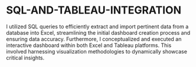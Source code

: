 # SQL-AND-TABLEAU-INTEGRATION
I utilized SQL queries to efficiently extract and import pertinent data from a database into Excel, streamlining the initial dashboard creation process and ensuring data accuracy.
Furthermore, I conceptualized and executed an interactive dashboard within both Excel and Tableau platforms.
This involved harnessing visualization methodologies to dynamically showcase critical insights.
